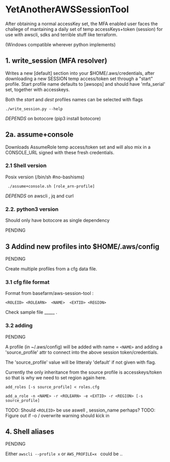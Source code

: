 YetAnotherAWSSessionTool
========================

After obtaining a normal accessKey set, 
the MFA enabled user faces the challege of 
mantaining a daily set of temp accessKeys+token (session) for
use with awscli, sdks and terrible stuff like terraform.

(Windows compatible wherever python implements)

## 1. write_session (MFA resolver)

Writes a new [default] section into your $HOME/.aws/credentials,
after downloading a new SESSION temp access/token set through a "start" profile.
Start profile name defaults to [awsops] and should have 'mfa_serial' set, together with accesskeys.

Both the *start* and *dest* profiles names can be selected with flags

    ./write_session.py --help


*DEPENDS* on botocore (pip3 install botocore)

## 2a. assume+console 

Downloads AssumeRole temp access/token set and will
also mix in a CONSOLE_URL signed with these fresh credentials.

### 2.1 Shell version

Posix version (/bin/sh #no-bashisms) 

     ./assume+console.sh [role_arn-profile]
     
*DEPENDS* on awscli , jq and curl

### 2.2. python3 version

Should only have botocore as single dependency 

PENDING 


## 3 Addind new profiles into $HOME/.aws/config

PENDING

Create multiple profiles from a cfg data file.

### 3.1 cfg file format

Format from basefarm/aws-session-tool :

```
<ROLEID> <ROLEARN>  <NAME>  <EXTID> <REGION>
```

Check sample file _____ .

### 3.2 adding

PENDING

A profile (in ~/.aws/config) will be added with name = `<NAME>`
and adding a 'source_profile' attr to connect into the above session token/credentials.

The 'source_profile' value will be litteraly 'default' if not given with flag.

Currently the only inheritance from the source profile is accesskeys/token so that is 
why we need to set region again here.


```read multiple records from STDIN
add_roles [-s source_profile] < roles.cfg
```
```single operation
add_a_role -n <NAME> -r <ROLEARN> -e <EXTID> -r <REGION> [-s source_profile]
```
TODO: Should `<ROLEID>` be use aswell , session_name perhaps?
TODO: Figure out if -o / overwrite warning should kick in


## 4. Shell aliases 

PENDING

Either `awscli --profile x` or `AWS_PROFILE=x ` could be ..
